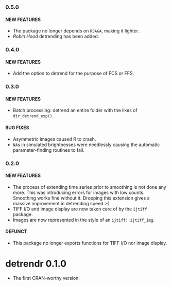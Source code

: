 ### 0.5.0

#### NEW FEATURES
* The package no longer depends on `RSAGA`, making it lighter.
* _Robin Hood_ detrending has been added.


### 0.4.0

#### NEW FEATURES
* Add the option to detrend for the purpose of FCS or FFS.


### 0.3.0

#### NEW FEATURES
* Batch processing: detrend an entire folder with the likes of `dir_detrend_exp()`.

#### BUG FIXES
* Asymmetric images caused R to crash.
* `NA`s in simulated brightnesses were needlessly causing the automatic parameter-finding routines to fail.


### 0.2.0

#### NEW FEATURES
* The process of extending time series prior to smoothing is not done any more. This was introducing errors for images with low counts. Smoothing works fine without it. Dropping this extension gives a massive improvement in detrending speed :-)
* TIFF I/O and image display are now taken care of by the `ijtiff` package.
* Images are now represented in the style of an `ijtiff::ijtiff_img`.

#### DEFUNCT
* This package no longer exports functions for TIFF I/O nor image display.


# detrendr 0.1.0
* The first CRAN-worthy version.
